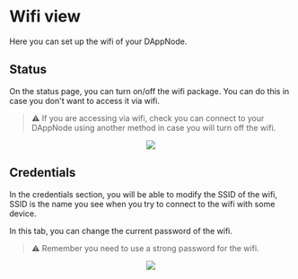 # Wifi view

Here you can set up the wifi of your DAppNode.

## Status

On the status page, you can turn on/off the wifi package. You can do this in case you don't want to access it via wifi.

> :warning: If you are accessing via wifi, check you can connect to your DAppNode using another method in case you will turn off the wifi.

<p align="center">
    <img src="../../../../img/wifi_view_1.png"/>
</p>

## Credentials

In the credentials section, you will be able to modify the SSID of the wifi, SSID is the name you see when you try to connect to the wifi with some device.

In this tab, you can change the current password of the wifi.

> :warning: Remember you need to use a strong password for the wifi.

<p align="center">
    <img src="../../../../img/wifi_view_2.png"/>
</p>
